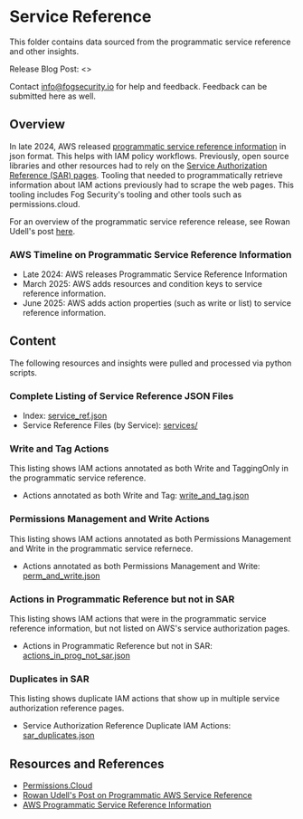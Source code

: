 # Service Reference

This folder contains data sourced from the programmatic service reference and other insights.

Release Blog Post: <>

Contact [info@fogsecurity.io](mailto:info@fogsecurity.io) for help and feedback. Feedback can be submitted here as well.

## Overview

In late 2024, AWS released [programmatic service reference information](https://docs.aws.amazon.com/service-authorization/latest/reference/service-reference.html) in json format.  This helps with IAM policy workflows.  Previously, open source libraries and other resources had to rely on the [Service Authorization Reference (SAR) pages](https://docs.aws.amazon.com/service-authorization/latest/reference/reference_policies_actions-resources-contextkeys.html).  Tooling that needed to programmatically retrieve information about IAM actions previously had to scrape the web pages. This tooling includes Fog Security's tooling and other tools such as permissions.cloud.

For an overview of the programmatic service reference release, see Rowan Udell's post [here](https://blog.rowanudell.com/programmatic-aws-action-list/).

### AWS Timeline on Programmatic Service Reference Information
- Late 2024: AWS releases Programmatic Service Reference Information
- March 2025: AWS adds resources and condition keys to service reference information.
- June 2025: AWS adds action properties (such as write or list) to service reference information.

## Content

The following resources and insights were pulled and processed via python scripts.

### Complete Listing of Service Reference JSON Files

- Index: [service_ref.json](service_ref.json)
- Service Reference Files (by Service): [services/](services/)

### Write and Tag Actions

This listing shows IAM actions annotated as both Write and TaggingOnly in the programmatic service reference.

- Actions annotated as both Write and Tag: [write_and_tag.json](write_and_tag.json)

### Permissions Management and Write Actions

This listing shows IAM actions annotated as both Permissions Management and Write in the programmatic service refernece.

- Actions annotated as both Permissions Management and Write: [perm_and_write.json](perm_and_write.json)

### Actions in Programmatic Reference but not in SAR

This listing shows IAM actions that were in the programmatic service reference information, but not listed on AWS's service authorization pages.

- Actions in Programmatic Reference but not in SAR: [actions_in_prog_not_sar.json](actions_in_prog_not_sar.json)

### Duplicates in SAR

This listing shows duplicate IAM actions that show up in multiple service authorization reference pages. 

- Service Authorization Reference Duplicate IAM Actions: [sar_duplicates.json](sar_duplicates.json)

## Resources and References

- [Permissions.Cloud](permissions.cloud)
- [Rowan Udell's Post on Programmatic AWS Service Reference](https://blog.rowanudell.com/programmatic-aws-action-list/)
- [AWS Programmatic Service Reference Information]()
